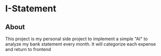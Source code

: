# I-Statement

## About

This project is my personal side project to implement a simple "AI" to analyze my bank statement every month. It will categorize each expense and return to frontend
